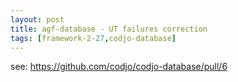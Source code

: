 ```yaml
---
layout: post
title: agf-database - UT failures correction
tags: [framework-2-27,codjo-database]
---
```


see: https://github.com/codjo/codjo-database/pull/6
